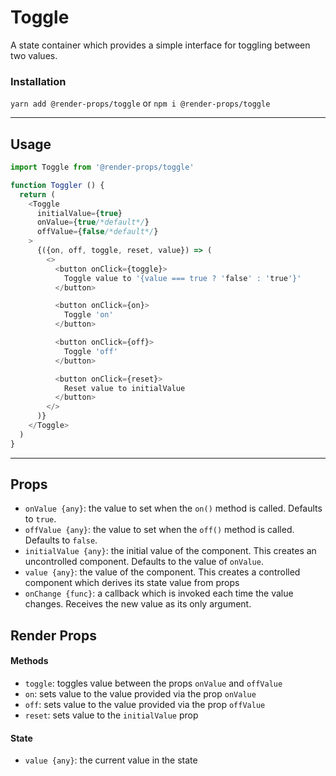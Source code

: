 # Toggle
A state container which provides a simple interface for toggling between two
values.


### Installation
```yarn add @render-props/toggle``` or ```npm i @render-props/toggle```


____


## Usage
```js
import Toggle from '@render-props/toggle'

function Toggler () {
  return (
    <Toggle
      initialValue={true}
      onValue={true/*default*/}
      offValue={false/*default*/}
    >
      {({on, off, toggle, reset, value}) => (
        <>
          <button onClick={toggle}>
            Toggle value to '{value === true ? 'false' : 'true'}'
          </button>

          <button onClick={on}>
            Toggle 'on'
          </button>

          <button onClick={off}>
            Toggle 'off'
          </button>

          <button onClick={reset}>
            Reset value to initialValue
          </button>
        </>
      )}
    </Toggle>
  )
}
```

____


## Props
- `onValue {any}`: the value to set when the `on()` method is called. Defaults to `true`.
- `offValue {any}`: the value to set when the `off()` method is called. Defaults to `false`.
- `initialValue {any}`: the initial value of the component. This creates an
  uncontrolled component. Defaults to the value of `onValue`.
- `value {any}`: the value of the component. This creates a controlled component
  which derives its state value from props
- `onChange {func}`: a callback which is invoked each time the value changes.
  Receives the new value as its only argument.

## Render Props

#### Methods
- `toggle`: toggles value between the props `onValue` and `offValue`
- `on`: sets value to the value provided via the prop `onValue`
- `off`: sets value to the value provided via the prop `offValue`
- `reset`: sets value to the `initialValue` prop

#### State
- `value {any}`: the current value in the state

